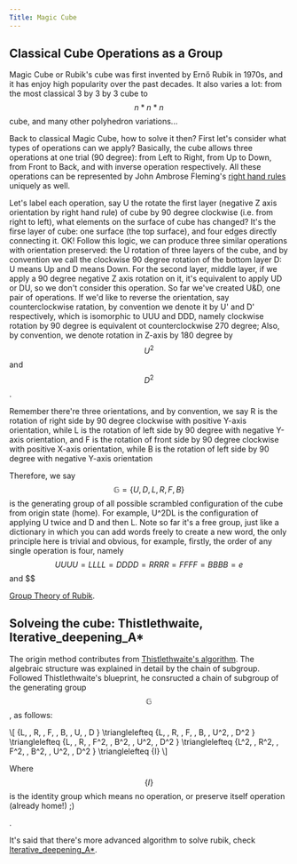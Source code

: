 ```yaml
---
Title: Magic Cube
---
```

<link rel="stylesheet" href="https://cdn.jsdelivr.net/npm/katex@0.15.1/dist/katex.min.css" integrity="sha384-R4558gYOUz8mP9YWpZJjofhk+zx0AS11p36HnD2ZKj/6JR5z27gSSULCNHIRReVs" crossorigin="anonymous">
<script defer src="https://cdn.jsdelivr.net/npm/katex@0.15.1/dist/katex.min.js" integrity="sha384-z1fJDqw8ZApjGO3/unPWUPsIymfsJmyrDVWC8Tv/a1HeOtGmkwNd/7xUS0Xcnvsx" crossorigin="anonymous"></script>
<script defer src="https://cdn.jsdelivr.net/npm/katex@0.15.1/dist/contrib/auto-render.min.js" integrity="sha384-+XBljXPPiv+OzfbB3cVmLHf4hdUFHlWNZN5spNQ7rmHTXpd7WvJum6fIACpNNfIR" crossorigin="anonymous"
    onload="renderMathInElement(document.body);"></script>
    
## Classical Cube Operations as a Group 
Magic Cube or Rubik's cube was first invented by Ernő Rubik in 1970s, and it has enjoy high popularity over the past decades. It also varies a lot: from the 
most classical 3 by 3 by 3 cube to $$ n*n*n $$ cube, and many other polyhedron variations...

Back to classical Magic Cube, how to solve it then? First let's consider what types of operations can we apply? Basically, the cube allows three operations at one 
trial (90 degree): from Left to Right, from Up to Down, from Front to Back, and with inverse operation respectively. All these operations can be represented by John Ambrose Fleming's [right hand rules](https://en.wikipedia.org/wiki/John_Ambrose_Fleming) uniquely as well.

Let's label each operation, say U the rotate the first layer (negative Z axis orientation by right hand rule) of cube by 90 degree clockwise (i.e. from right to left), what elements on the surface of cube has changed? It's the firse layer of cube: one surface (the top surface), and four edges directly connecting it. OK!
Follow this logic, we can produce three similar operations with orientation preserved: the U rotation of three layers of the cube, and by convention we call the 
clockwise 90 degree rotation of the bottom layer D: U means Up and D means Down. For the second layer, middle layer, if we apply a 90 degree negative Z axis rotation on it, it's equivalent to apply UD or DU, so we don't consider this operation. So far we've created U&D, one pair of operations. If we'd like to reverse the orientation, say counterclockwise ratation, by convention we denote it by U' and D' respectively, which is isomorphic to UUU and DDD, namely clockwise rotation by 90 degree is equivalent ot counterclockwise 270 degree; Also, by convention, we denote rotation in Z-axis by 180 degree by $$ U^2 $$ and $$ D^2 $$.

Remember there're three orientations, and by convention, we say R is the rotation of right side by 90 degree clockwise with positive Y-axis orientation, while L is the rotation of left side by 90 degree with negative Y-axis orientation, and F is the rotation of front side by 90 degree clockwise with positive X-axis orientation, while B is the rotation of left side by 90 degree with negative Y-axis orientation

Therefore, we say $$\mathbb{G} = \{U, \, D, \, L, \, R, \, F, \, B \} $$ is the generating group of all possible scrambled configuration of the cube from origin state (home). For example, U^2DL is the configuration of applying U twice and D and then L. Note so far it's a free group, just like a dictionary in which you can add words freely to create a new word, the only principle here is trivial and obvious, for example, firstly, the order of any single operation is four, namely $$ UUUU = LLLL = DDDD = RRRR = FFFF = BBBB = e$$ and $$  

[Group Theory of Rubik](http://web.mit.edu/sp.268/www/2010/rubikSlides.pdf).

## Solveing the cube: Thistlethwaite, Iterative_deepening_A*

The origin method contributes from [Thistlethwaite's algorithm](https://www.jaapsch.net/puzzles/thistle.htm). The algebraic structure was explained in detail by the chain of subgroup. Followed Thistlethwaite's blueprint, he consructed a chain of subgroup of the generating group $$\mathbb{G}$$, as follows:

\\[ \{L, \, R, \, F, \, B, \, U, \, D \} \trianglelefteq \{L, \, R, \, F, \, B, \, U^2, \, D^2 \} \trianglelefteq 
\{L, \, R, \, F^2, \, B^2, \, U^2, \, D^2 \} \trianglelefteq \{L^2, \, R^2, \, F^2, \, B^2, \, U^2, \, D^2 \} \trianglelefteq 
\{I\} \\]

Where $$\{I\}$$ is the identity group which means no operation, or preserve itself operation (already home!) ;)





.

It's said that there's more advanced algorithm to solve rubik, check [Iterative_deepening_A*](https://www.diva-portal.org/smash/get/diva2:816583/FULLTEXT01.pdf).
